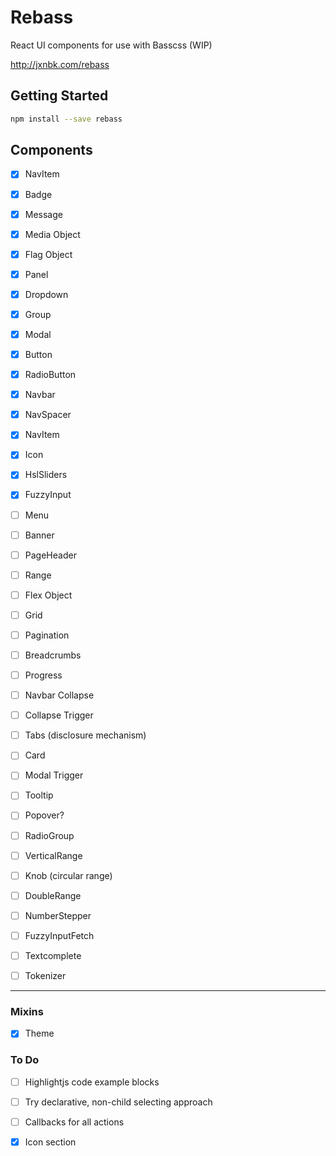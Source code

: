 # Rebass

React UI components for use with Basscss (WIP)

http://jxnbk.com/rebass

## Getting Started

```bash
npm install --save rebass
```

## Components

- [x] NavItem
- [x] Badge
- [x] Message
- [x] Media Object
- [x] Flag Object
- [x] Panel
- [x] Dropdown
- [x] Group
- [x] Modal
- [x] Button
- [x] RadioButton
- [x] Navbar
- [x] NavSpacer
- [x] NavItem
- [x] Icon
- [x] HslSliders
- [x] FuzzyInput

- [ ] Menu
- [ ] Banner
- [ ] PageHeader
- [ ] Range
- [ ] Flex Object
- [ ] Grid
- [ ] Pagination
- [ ] Breadcrumbs
- [ ] Progress
- [ ] Navbar Collapse
- [ ] Collapse Trigger
- [ ] Tabs (disclosure mechanism)
- [ ] Card
- [ ] Modal Trigger
- [ ] Tooltip
- [ ] Popover?
- [ ] RadioGroup
- [ ] VerticalRange
- [ ] Knob (circular range)
- [ ] DoubleRange
- [ ] NumberStepper
- [ ] FuzzyInputFetch
- [ ] Textcomplete
- [ ] Tokenizer

---

### Mixins

- [x] Theme

### To Do

- [ ] Highlightjs code example blocks
- [ ] Try declarative, non-child selecting approach
- [ ] Callbacks for all actions
- [x] Icon section

